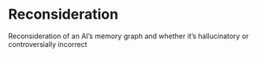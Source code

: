 # Reconsideration
Reconsideration of an AI’s memory graph and whether it’s hallucinatory or controversially incorrect 
